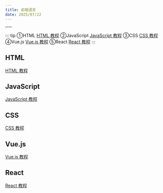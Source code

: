 ```yaml
---
title: 前端语言
date: 2025/07/22
---
```

<img src="https://bizhi1.com/wp-content/uploads/2025/04/naruto-kakashi-copy-ninja-stance-desktop-wallpaper.jpg" alt="Shanks" style="zoom:33%;" />

::: tip
①HTML
<a href="https://www.runoob.com/html/html-tutorial.html" target="_blank">HTML 教程</a>
②JavaScript
<a href="https://www.runoob.com/js/js-tutorial.html" target="_blank">JavaScript 教程</a>
③CSS
<a href="https://www.runoob.com/css/css-tutorial.html" target="_blank">CSS 教程</a>
④Vue.js
<a href="https://www.runoob.com/vue2/vue-tutorial.html" target="_blank">Vue.js 教程</a>
⑤React
<a href="https://www.runoob.com/react/react-reference.html" target="_blank">React 教程</a>
:::

## HTML
<a href="https://www.runoob.com/html/html-tutorial.html" target="_blank">HTML 教程</a>

## JavaScript
<a href="https://www.runoob.com/js/js-tutorial.html" target="_blank">JavaScript 教程</a>

## CSS
<a href="https://www.runoob.com/css/css-tutorial.html" target="_blank">CSS 教程</a>

## Vue.js
<a href="https://www.runoob.com/vue2/vue-tutorial.html" target="_blank">Vue.js 教程</a>

## React
<a href="https://www.runoob.com/react/react-reference.html" target="_blank">React 教程</a>